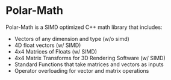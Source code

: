 # Polar-Math

Polar-Math is a SIMD optimized C++ math library that includes:

+ Vectors of any dimension and type (w/o simd)
+ 4D float vectors (w/ SIMD)
+ 4x4 Matrices of Floats (w/ SIMD)
+ 4x4 Matrix Transforms for 3D Rendering Software (w/ SIMD)
+ Standard Functions that take matrices and vectors as inputs
+ Operator overloading for vector and matrix operations